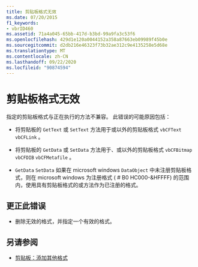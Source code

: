 ```yaml
---
title: 剪贴板格式无效
ms.date: 07/20/2015
f1_keywords:
- vbrID460
ms.assetid: 71a4a045-65bb-417d-b3bd-99a9fa3c53f6
ms.openlocfilehash: 429d1e120a0044152a358a87663eb09989f45b0e
ms.sourcegitcommit: d2db216e46323f73b32ae312c9e4135258e5d68e
ms.translationtype: MT
ms.contentlocale: zh-CN
ms.lasthandoff: 09/22/2020
ms.locfileid: "90874594"
---
```

# <a name="clipboard-format-is-not-valid"></a>剪贴板格式无效

指定的剪贴板格式与正在执行的方法不兼容。 此错误的可能原因包括：  
  
- 将剪贴板的 `GetText` 或 `SetText` 方法用于或以外的剪贴板格式 `vbCFText` `vbCFLink` 。  
  
- 将剪贴板的 `GetData` 或 `SetData` 方法用于、或以外的剪贴板格式 `vbCFBitmap` `vbCFDIB` `vbCFMetafile` 。  
  
- `GetData` `SetData` 如果在 microsoft windows `DataObject` 中未注册剪贴板格式，则在 microsoft windows 为注册格式 ( # B0 HC000-&HFFFF) 的范围内，使用具有剪贴板格式的或方法作为已注册的格式。  
  
## <a name="to-correct-this-error"></a>更正此错误  
  
- 删除无效的格式，并指定一个有效的格式。  
  
## <a name="see-also"></a>另请参阅

- [剪贴板：添加其他格式](/cpp/mfc/clipboard-adding-other-formats)
